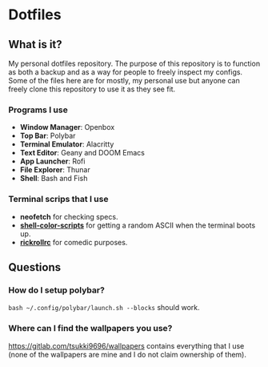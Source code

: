 # Dotfiles

## What is it?

My personal dotfiles repository. The purpose of this repository is to function as both a backup and as a way for people to freely inspect my configs. Some of the files here are for mostly, my personal use but anyone can freely clone this repository to use it as they see fit.

### Programs I use
- **Window Manager**: Openbox
- **Top Bar**: Polybar 
- **Terminal Emulator**: Alacritty 
- **Text Editor**: Geany and DOOM Emacs 
- **App Launcher**: Rofi 
- **File Explorer**: Thunar 
- **Shell**: Bash and Fish

### Terminal scrips that I use
- **neofetch** for checking specs.
- **[shell-color-scripts](https://gitlab.com/dwt1/shell-color-scripts)** for getting a random ASCII when the terminal boots up.
- **[rickrollrc](https://github.com/keroserene/rickrollrc)** for comedic purposes.

## Questions

### How do I setup polybar?
`bash ~/.config/polybar/launch.sh --blocks` should work.

### Where can I find the wallpapers you use?
https://gitlab.com/tsukki9696/wallpapers contains everything that I use (none of the wallpapers are mine and I do not claim ownership of them).

